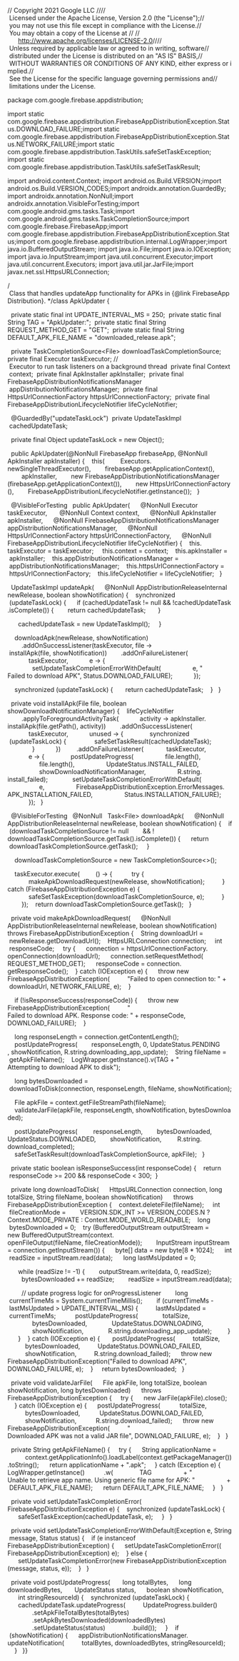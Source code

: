  
 ​//​ Copyright 2021 Google LLC 
 ​// 
 ​//​ Licensed under the Apache License, Version 2.0 (the "License"); 
 ​//​ you may not use this file except in compliance with the License. 
 ​//​ You may obtain a copy of the License at 
 ​// 
 ​//​      http://www.apache.org/licenses/LICENSE-2.0 
 ​// 
 ​//​ Unless required by applicable law or agreed to in writing, software 
 ​//​ distributed under the License is distributed on an "AS IS" BASIS, 
 ​//​ WITHOUT WARRANTIES OR CONDITIONS OF ANY KIND, either express or implied. 
 ​//​ See the License for the specific language governing permissions and 
 ​//​ limitations under the License. 
  
 ​package​ ​com.google.firebase.appdistribution​; 
  
 ​import static​ ​com.google.firebase.appdistribution.FirebaseAppDistributionException.Status.DOWNLOAD_FAILURE​; 
 ​import static​ ​com.google.firebase.appdistribution.FirebaseAppDistributionException.Status.NETWORK_FAILURE​; 
 ​import static​ ​com.google.firebase.appdistribution.TaskUtils.safeSetTaskException​; 
 ​import static​ ​com.google.firebase.appdistribution.TaskUtils.safeSetTaskResult​; 
  
 ​import​ ​android.content.Context​; 
 ​import​ ​android.os.Build.VERSION​; 
 ​import​ ​android.os.Build.VERSION_CODES​; 
 ​import​ ​androidx.annotation.GuardedBy​; 
 ​import​ ​androidx.annotation.NonNull​; 
 ​import​ ​androidx.annotation.VisibleForTesting​; 
 ​import​ ​com.google.android.gms.tasks.Task​; 
 ​import​ ​com.google.android.gms.tasks.TaskCompletionSource​; 
 ​import​ ​com.google.firebase.FirebaseApp​; 
 ​import​ ​com.google.firebase.appdistribution.FirebaseAppDistributionException.Status​; 
 ​import​ ​com.google.firebase.appdistribution.internal.LogWrapper​; 
 ​import​ ​java.io.BufferedOutputStream​; 
 ​import​ ​java.io.File​; 
 ​import​ ​java.io.IOException​; 
 ​import​ ​java.io.InputStream​; 
 ​import​ ​java.util.concurrent.Executor​; 
 ​import​ ​java.util.concurrent.Executors​; 
 ​import​ ​java.util.jar.JarFile​; 
 ​import​ ​javax.net.ssl.HttpsURLConnection​; 
  
 ​/*​* Class that handles updateApp functionality for APKs in {@link FirebaseAppDistribution}. ​*/ 
 ​class​ ​ApkUpdater​ { 
  
 ​  ​private​ ​static​ ​final​ ​int​ ​UPDATE_INTERVAL_MS​ ​=​ ​250​; 
 ​  ​private​ ​static​ ​final​ ​String​ ​TAG​ ​=​ ​"​ApkUpdater:​"​; 
 ​  ​private​ ​static​ ​final​ ​String​ ​REQUEST_METHOD_GET​ ​=​ ​"​GET​"​; 
 ​  ​private​ ​static​ ​final​ ​String​ ​DEFAULT_APK_FILE_NAME​ ​=​ ​"​downloaded_release.apk​"​; 
  
 ​  ​private​ ​TaskCompletionSource<​File​>​ downloadTaskCompletionSource; 
 ​  ​private​ ​final​ ​Executor​ taskExecutor; ​//​ Executor to run task listeners on a background thread 
 ​  ​private​ ​final​ ​Context​ context; 
 ​  ​private​ ​final​ ​ApkInstaller​ apkInstaller; 
 ​  ​private​ ​final​ ​FirebaseAppDistributionNotificationsManager​ appDistributionNotificationsManager; 
 ​  ​private​ ​final​ ​HttpsUrlConnectionFactory​ httpsUrlConnectionFactory; 
 ​  ​private​ ​final​ ​FirebaseAppDistributionLifecycleNotifier​ lifeCycleNotifier; 
  
 ​  ​@GuardedBy​(​"​updateTaskLock​"​) 
 ​  ​private​ ​UpdateTaskImpl​ cachedUpdateTask; 
  
 ​  ​private​ ​final​ ​Object​ updateTaskLock ​=​ ​new​ ​Object​(); 
  
 ​  ​public​ ​ApkUpdater​(​@NonNull​ ​FirebaseApp​ ​firebaseApp​, ​@NonNull​ ​ApkInstaller​ ​apkInstaller​) { 
 ​    ​this​( 
 ​        ​Executors​.​newSingleThreadExecutor(), 
 ​        firebaseApp​.​getApplicationContext(), 
 ​        apkInstaller, 
 ​        ​new​ ​FirebaseAppDistributionNotificationsManager​(firebaseApp​.​getApplicationContext()), 
 ​        ​new​ ​HttpsUrlConnectionFactory​(), 
 ​        ​FirebaseAppDistributionLifecycleNotifier​.​getInstance()); 
 ​  } 
  
 ​  ​@VisibleForTesting 
 ​  ​public​ ​ApkUpdater​( 
 ​      ​@NonNull​ ​Executor​ ​taskExecutor​, 
 ​      ​@NonNull​ ​Context​ ​context​, 
 ​      ​@NonNull​ ​ApkInstaller​ ​apkInstaller​, 
 ​      ​@NonNull​ ​FirebaseAppDistributionNotificationsManager​ ​appDistributionNotificationsManager​, 
 ​      ​@NonNull​ ​HttpsUrlConnectionFactory​ ​httpsUrlConnectionFactory​, 
 ​      ​@NonNull​ ​FirebaseAppDistributionLifecycleNotifier​ ​lifeCycleNotifier​) { 
 ​    ​this​.​taskExecutor ​=​ taskExecutor; 
 ​    ​this​.​context ​=​ context; 
 ​    ​this​.​apkInstaller ​=​ apkInstaller; 
 ​    ​this​.​appDistributionNotificationsManager ​=​ appDistributionNotificationsManager; 
 ​    ​this​.​httpsUrlConnectionFactory ​=​ httpsUrlConnectionFactory; 
 ​    ​this​.​lifeCycleNotifier ​=​ lifeCycleNotifier; 
 ​  } 
  
 ​  ​UpdateTaskImpl​ ​updateApk​( 
 ​      ​@NonNull​ ​AppDistributionReleaseInternal​ ​newRelease​, ​boolean​ ​showNotification​) { 
 ​    ​synchronized​ (updateTaskLock) { 
 ​      ​if​ (cachedUpdateTask ​!=​ ​null​ ​&&​ ​!​cachedUpdateTask​.​isComplete()) { 
 ​        ​return​ cachedUpdateTask; 
 ​      } 
  
 ​      cachedUpdateTask ​=​ ​new​ ​UpdateTaskImpl​(); 
 ​    } 
  
 ​    downloadApk(newRelease, showNotification) 
 ​        .addOnSuccessListener(taskExecutor, file ​-​>​ installApk(file, showNotification)) 
 ​        .addOnFailureListener( 
 ​            taskExecutor, 
 ​            e ​-​>​ { 
 ​              setUpdateTaskCompletionErrorWithDefault( 
 ​                  e, ​"​Failed to download APK​"​, ​Status​.​DOWNLOAD_FAILURE​); 
 ​            }); 
  
 ​    ​synchronized​ (updateTaskLock) { 
 ​      ​return​ cachedUpdateTask; 
 ​    } 
 ​  } 
  
 ​  ​private​ ​void​ ​installApk​(​File​ ​file​, ​boolean​ ​showDownloadNotificationManager​) { 
 ​    lifeCycleNotifier 
 ​        .applyToForegroundActivityTask( 
 ​            activity ​-​>​ apkInstaller​.​installApk(file​.​getPath(), activity)) 
 ​        .addOnSuccessListener( 
 ​            taskExecutor, 
 ​            unused ​-​>​ { 
 ​              ​synchronized​ (updateTaskLock) { 
 ​                safeSetTaskResult(cachedUpdateTask); 
 ​              } 
 ​            }) 
 ​        .addOnFailureListener( 
 ​            taskExecutor, 
 ​            e ​-​>​ { 
 ​              postUpdateProgress( 
 ​                  file​.​length(), 
 ​                  file​.​length(), 
 ​                  ​UpdateStatus​.​INSTALL_FAILED​, 
 ​                  showDownloadNotificationManager, 
 ​                  ​R​.​string​.​install_failed); 
 ​              setUpdateTaskCompletionErrorWithDefault( 
 ​                  e, 
 ​                  ​FirebaseAppDistributionException​.​ErrorMessages​.​APK_INSTALLATION_FAILED​, 
 ​                  ​Status​.​INSTALLATION_FAILURE​); 
 ​            }); 
 ​  } 
  
 ​  ​@VisibleForTesting 
 ​  ​@NonNull 
 ​  ​Task<​File​>​ ​downloadApk​( 
 ​      ​@NonNull​ ​AppDistributionReleaseInternal​ ​newRelease​, ​boolean​ ​showNotification​) { 
 ​    ​if​ (downloadTaskCompletionSource ​!=​ ​null 
 ​        ​&&​ ​!​downloadTaskCompletionSource​.​getTask()​.​isComplete()) { 
 ​      ​return​ downloadTaskCompletionSource​.​getTask(); 
 ​    } 
  
 ​    downloadTaskCompletionSource ​=​ ​new​ ​TaskCompletionSource<>​(); 
  
 ​    taskExecutor​.​execute( 
 ​        () ​-​>​ { 
 ​          ​try​ { 
 ​            makeApkDownloadRequest(newRelease, showNotification); 
 ​          } ​catch​ (​FirebaseAppDistributionException​ e) { 
 ​            safeSetTaskException(downloadTaskCompletionSource, e); 
 ​          } 
 ​        }); 
 ​    ​return​ downloadTaskCompletionSource​.​getTask(); 
 ​  } 
  
 ​  ​private​ ​void​ ​makeApkDownloadRequest​( 
 ​      ​@NonNull​ ​AppDistributionReleaseInternal​ ​newRelease​, ​boolean​ ​showNotification​) 
 ​      ​throws​ ​FirebaseAppDistributionException​ { 
 ​    ​String​ downloadUrl ​=​ newRelease​.​getDownloadUrl(); 
 ​    ​HttpsURLConnection​ connection; 
 ​    ​int​ responseCode; 
 ​    ​try​ { 
 ​      connection ​=​ httpsUrlConnectionFactory​.​openConnection(downloadUrl); 
 ​      connection​.​setRequestMethod(​REQUEST_METHOD_GET​); 
 ​      responseCode ​=​ connection​.​getResponseCode(); 
 ​    } ​catch​ (​IOException​ e) { 
 ​      ​throw​ ​new​ ​FirebaseAppDistributionException​( 
 ​          ​"​Failed to open connection to: ​"​ ​+​ downloadUrl, ​NETWORK_FAILURE​, e); 
 ​    } 
  
 ​    ​if​ (​!​isResponseSuccess(responseCode)) { 
 ​      ​throw​ ​new​ ​FirebaseAppDistributionException​( 
 ​          ​"​Failed to download APK. Response code: ​"​ ​+​ responseCode, ​DOWNLOAD_FAILURE​); 
 ​    } 
  
 ​    ​long​ responseLength ​=​ connection​.​getContentLength(); 
 ​    postUpdateProgress( 
 ​        responseLength, ​0​, ​UpdateStatus​.​PENDING​, showNotification, ​R​.​string​.​downloading_app_update); 
 ​    ​String​ fileName ​=​ getApkFileName(); 
 ​    ​LogWrapper​.​getInstance()​.​v(​TAG​ ​+​ ​"​Attempting to download APK to disk​"​); 
  
 ​    ​long​ bytesDownloaded ​=​ downloadToDisk(connection, responseLength, fileName, showNotification); 
  
 ​    ​File​ apkFile ​=​ context​.​getFileStreamPath(fileName); 
 ​    validateJarFile(apkFile, responseLength, showNotification, bytesDownloaded); 
  
 ​    postUpdateProgress( 
 ​        responseLength, 
 ​        bytesDownloaded, 
 ​        ​UpdateStatus​.​DOWNLOADED​, 
 ​        showNotification, 
 ​        ​R​.​string​.​download_completed); 
 ​    safeSetTaskResult(downloadTaskCompletionSource, apkFile); 
 ​  } 
  
 ​  ​private​ ​static​ ​boolean​ ​isResponseSuccess​(​int​ ​responseCode​) { 
 ​    ​return​ responseCode ​>=​ ​200​ ​&&​ responseCode ​<​ ​300​; 
 ​  } 
  
 ​  ​private​ ​long​ ​downloadToDisk​( 
 ​      ​HttpsURLConnection​ ​connection​, ​long​ ​totalSize​, ​String​ ​fileName​, ​boolean​ ​showNotification​) 
 ​      ​throws​ ​FirebaseAppDistributionException​ { 
 ​    context​.​deleteFile(fileName); 
 ​    ​int​ fileCreationMode ​= 
 ​        ​VERSION​.​SDK_INT​ ​>=​ ​VERSION_CODES​.​N​ ​?​ ​Context​.​MODE_PRIVATE​ ​:​ ​Context​.​MODE_WORLD_READABLE​; 
 ​    ​long​ bytesDownloaded ​=​ ​0​; 
 ​    ​try​ (​BufferedOutputStream​ outputStream ​= 
 ​            ​new​ ​BufferedOutputStream​(context​.​openFileOutput(fileName, fileCreationMode)); 
 ​        ​InputStream​ inputStream ​=​ connection​.​getInputStream()) { 
 ​      ​byte​[] data ​=​ ​new​ ​byte​[​8​ ​*​ ​1024​]; 
 ​      ​int​ readSize ​=​ inputStream​.​read(data); 
 ​      ​long​ lastMsUpdated ​=​ ​0​; 
  
 ​      ​while​ (readSize ​!=​ ​-​1​) { 
 ​        outputStream​.​write(data, ​0​, readSize); 
 ​        bytesDownloaded ​+=​ readSize; 
 ​        readSize ​=​ inputStream​.​read(data); 
  
 ​        ​//​ update progress logic for onProgressListener 
 ​        ​long​ currentTimeMs ​=​ ​System​.​currentTimeMillis(); 
 ​        ​if​ (currentTimeMs ​-​ lastMsUpdated ​>​ ​UPDATE_INTERVAL_MS​) { 
 ​          lastMsUpdated ​=​ currentTimeMs; 
 ​          postUpdateProgress( 
 ​              totalSize, 
 ​              bytesDownloaded, 
 ​              ​UpdateStatus​.​DOWNLOADING​, 
 ​              showNotification, 
 ​              ​R​.​string​.​downloading_app_update); 
 ​        } 
 ​      } 
 ​    } ​catch​ (​IOException​ e) { 
 ​      postUpdateProgress( 
 ​          totalSize, 
 ​          bytesDownloaded, 
 ​          ​UpdateStatus​.​DOWNLOAD_FAILED​, 
 ​          showNotification, 
 ​          ​R​.​string​.​download_failed); 
 ​      ​throw​ ​new​ ​FirebaseAppDistributionException​(​"​Failed to download APK​"​, ​DOWNLOAD_FAILURE​, e); 
 ​    } 
 ​    ​return​ bytesDownloaded; 
 ​  } 
  
 ​  ​private​ ​void​ ​validateJarFile​( 
 ​      ​File​ ​apkFile​, ​long​ ​totalSize​, ​boolean​ ​showNotification​, ​long​ ​bytesDownloaded​) 
 ​      ​throws​ ​FirebaseAppDistributionException​ { 
 ​    ​try​ { 
 ​      ​new​ ​JarFile​(apkFile)​.​close(); 
 ​    } ​catch​ (​IOException​ e) { 
 ​      postUpdateProgress( 
 ​          totalSize, 
 ​          bytesDownloaded, 
 ​          ​UpdateStatus​.​DOWNLOAD_FAILED​, 
 ​          showNotification, 
 ​          ​R​.​string​.​download_failed); 
 ​      ​throw​ ​new​ ​FirebaseAppDistributionException​( 
 ​          ​"​Downloaded APK was not a valid JAR file​"​, ​DOWNLOAD_FAILURE​, e); 
 ​    } 
 ​  } 
  
 ​  ​private​ ​String​ ​getApkFileName​() { 
 ​    ​try​ { 
 ​      ​String​ applicationName ​= 
 ​          context​.​getApplicationInfo()​.​loadLabel(context​.​getPackageManager())​.​toString(); 
 ​      ​return​ applicationName ​+​ ​"​.apk​"​; 
 ​    } ​catch​ (​Exception​ e) { 
 ​      ​LogWrapper​.​getInstance() 
 ​          .w( 
 ​              ​TAG 
 ​                  ​+​ ​"​Unable to retrieve app name. Using generic file name for APK: ​" 
 ​                  ​+​ ​DEFAULT_APK_FILE_NAME​); 
 ​      ​return​ ​DEFAULT_APK_FILE_NAME​; 
 ​    } 
 ​  } 
  
 ​  ​private​ ​void​ ​setUpdateTaskCompletionError​(​FirebaseAppDistributionException​ ​e​) { 
 ​    ​synchronized​ (updateTaskLock) { 
 ​      safeSetTaskException(cachedUpdateTask, e); 
 ​    } 
 ​  } 
  
 ​  ​private​ ​void​ ​setUpdateTaskCompletionErrorWithDefault​(​Exception​ ​e​, ​String​ ​message​, ​Status​ ​status​) { 
 ​    ​if​ (e ​instanceof​ ​FirebaseAppDistributionException​) { 
 ​      setUpdateTaskCompletionError((​FirebaseAppDistributionException​) e); 
 ​    } ​else​ { 
 ​      setUpdateTaskCompletionError(​new​ ​FirebaseAppDistributionException​(message, status, e)); 
 ​    } 
 ​  } 
  
 ​  ​private​ ​void​ ​postUpdateProgress​( 
 ​      ​long​ ​totalBytes​, 
 ​      ​long​ ​downloadedBytes​, 
 ​      ​UpdateStatus​ ​status​, 
 ​      ​boolean​ ​showNotification​, 
 ​      ​int​ ​stringResourceId​) { 
 ​    ​synchronized​ (updateTaskLock) { 
 ​      cachedUpdateTask​.​updateProgress( 
 ​          ​UpdateProgress​.​builder() 
 ​              .setApkFileTotalBytes(totalBytes) 
 ​              .setApkBytesDownloaded(downloadedBytes) 
 ​              .setUpdateStatus(status) 
 ​              .build()); 
 ​    } 
 ​    ​if​ (showNotification) { 
 ​      appDistributionNotificationsManager​.​updateNotification( 
 ​          totalBytes, downloadedBytes, stringResourceId); 
 ​    } 
 ​  } 
 ​}
